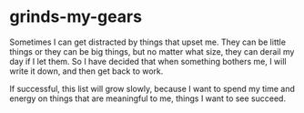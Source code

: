 # grinds-my-gears

Sometimes I can get distracted by things that upset me. They can be little things or they can be big things, but no matter what size, they can derail my day if I let them. So I have decided that when something bothers me, I will write it down, and then get back to work. 

If successful, this list will grow slowly, because I want to spend my time and energy on things that are meaningful to me, things I want to see succeed.
